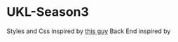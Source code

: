 # UKL-Season3
Styles and Css inspired by [this guy](https://github.com/PanGami)
Back End inspired by 
